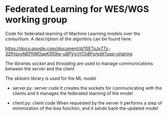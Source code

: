 # Federated Learning for WES/WGS working group

Code for federated learning of Machine Learning models over the consurtium. A description of the algoritms can be found here:

https://docs.google.com/document/d/1SETsJs77z-32fHzovNEPhMOapK959w-u8PVynYCh8Fg/edit?usp=sharing

The libraries *socket* and *threading* are used to manage communications between the server and the client

The *sklearn* library is used for the ML model

* server.py: server code
It creates the sockets for communicating with the clients and it manages the federated learning of the model

* client.py: client code
When requested by the server it performs a step of minimization of the loss function, and it sends back the updated model

